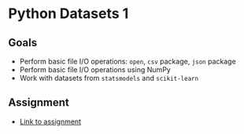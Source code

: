 # Python Datasets 1

## Goals

* Perform basic file I/O operations: `open`, `csv` package, `json` package
* Perform basic file I/O operations using NumPy
* Work with datasets from `statsmodels` and `scikit-learn`

## Assignment
- [Link to assignment](assignment.md)

